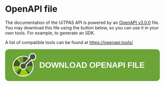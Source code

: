 # OpenAPI file

The documentation of the UiTPAS API is powered by an [OpenAPI v3.0.0](https://www.openapis.org/) file.
You may download this file using the button below, so you can use it in your own tools. For example, to generate an SDK.

A list of compatible tools can be found at <https://openapi.tools/>

<!-- focus: false -->

[![Download OpenAPI file](https://raw.githubusercontent.com/cultuurnet/apidocs/main/assets/openapi-button.svg)](https://stoplight.io/api/v1/projects/publiq/uitpas/nodes/reference/uitpas.json?deref=optimizedBundle)

